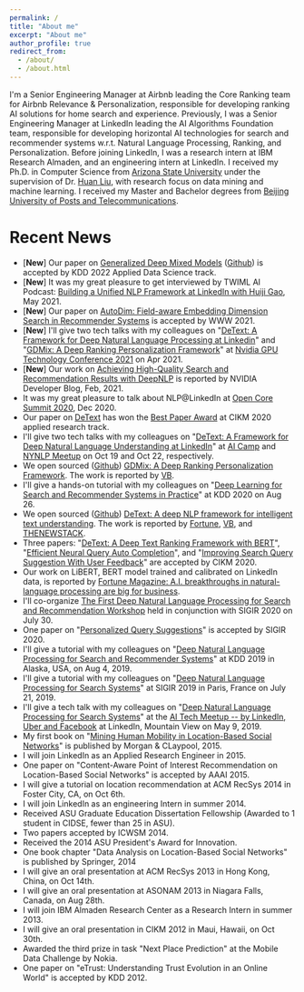 ```yaml
---
permalink: /
title: "About me"
excerpt: "About me"
author_profile: true
redirect_from: 
  - /about/
  - /about.html
---
```

I'm a Senior Engineering Manager at Airbnb leading the Core Ranking team for Airbnb Relevance & Personalization, responsible for developing ranking AI solutions for home search and experience. Previously, I was a Senior Engineering Manager at LinkedIn leading the AI Algorithms Foundation team, responsible for developing horizontal AI technologies for search and recommender systems w.r.t. Natural Language Processing, Ranking, and Personalization. Before joining LinkedIn, I was a research intern at IBM Research Almaden, and an engineering intern at LinkedIn. I received my Ph.D. in Computer Science from [Arizona State University](https://www.asu.edu) under the supervision of Dr. [Huan Liu](http://www.public.asu.edu/~huanliu), with research focus on data mining and machine learning. I received my Master and Bachelor degrees from [Beijing University of Posts and Telecommunications](https://english.bupt.edu.cn).

Recent News
======
* [**New**] Our paper on [Generalized Deep Mixed Models](https://lnkd.in/gGt8ye6) ([Github](https://github.com/linkedin/gdmix)) is accepted by KDD 2022 Applied Data Science track.
* [**New**] It was my great pleasure to get interviewed by TWIML AI Podcast: [Building a Unified NLP Framework at LinkedIn with Huiji Gao](https://twimlai.com/building-a-unified-nlp-framework-at-linkedin-with-huiji-gao/), May 2021.
* [**New**] Our paper on [AutoDim: Field-aware Embedding Dimension Search in Recommender Systems](https://dl.acm.org/doi/10.1145/3442381.3450124) is accepted by WWW 2021.
* [**New**] I'll give two tech talks with my colleagues on "[DeText: A Framework for Deep Natural Language Processing at Linkedin](https://www.nvidia.com/en-us/on-demand/session/gtcspring21-s31850/)" and "[GDMix: A Deep Ranking Personalization Framework](https://www.nvidia.com/en-us/on-demand/session/gtcspring21-s32081/)" at [Nvidia GPU Technology Conference 2021](https://www.nvidia.com/en-us/gtc/topics/) on Apr 2021.
* [**New**] Our work on [Achieving High-Quality Search and Recommendation Results with DeepNLP](https://developer.nvidia.com/blog/achieving-high-quality-search-and-recommendation-results-with-deepnlp) is reported by NVIDIA Developer Blog, Feb, 2021.
* It was my great pleasure to talk about NLP@LinkedIn at [Open Core Summit 2020](https://2020.opencoresummit.com/), Dec 2020.
* Our paper on [DeText](https://lnkd.in/gGt8ye6) has won the [Best Paper Award](https://nini2yoyo.github.io/huiji-gao/files/DeText_cikm2020-award-cert_p4.pdf) at CIKM 2020 applied research track.
* I'll give two tech talks with my colleagues on "[DeText: A Framework for Deep Natural Language Understanding at LinkedIn](https://www.youtube.com/watch?v=yXxGOcVomGM)" at [AI Camp](https://learn.xnextcon.com/event/eventdetails/W2020101910) and [NYNLP Meetup](https://www.meetup.com/NY-NLP/events/272331181/) on Oct 19 and Oct 22, respectively.
* We open sourced ([Github](https://github.com/linkedin/gdmix)) [GDMix: A Deep Ranking Personalization Framework](https://engineering.linkedin.com/blog/2020/gdmix--a-deep-ranking-personalization-framework). The work is reported by [VB](https://venturebeat.com/2020/09/29/linkedin-open-sources-gdmix-a-framework-for-training-ai-personalization-models/).
* I'll give a hands-on tutorial with my colleagues on "[Deep Learning for Search and Recommender Systems in Practice](https://sites.google.com/view/kdd20tutorial-deepsnr/home)" at KDD 2020 on Aug 26.
* We open sourced ([Github](https://github.com/linkedin/detext)) [DeText: A deep NLP framework for intelligent text understanding](https://engineering.linkedin.com/blog/2020/open-sourcing-detext). The work is reported by [Fortune](https://fortune.com/2020/07/28/how-a-i-is-helping-doctors-triage-patients-in-urgent-care/), [VB](https://venturebeat.com/2020/07/28/linkedin-open-sources-detext-a-framework-for-natural-language-processing-tasks/), and [THENEWSTACK](https://thenewstack.io/detext-linkedins-open-source-deep-learning-framework-for-natural-language-processing/).
* Three papers: "[DeText: A Deep Text Ranking Framework with BERT](https://arxiv.org/abs/2008.02460)", "[Efficient Neural Query Auto Completion](https://arxiv.org/abs/2008.02879)", and "[Improving Search Query Suggestion With User Feedback](http://nini2yoyo.github.io/huiji-gao/files/seq2seqClick.pdf)" are accepted by CIKM 2020.
* Our work on LiBERT, BERT model trained and calibrated on LinkedIn data, is reported by [Fortune Magazine: A.I. breakthroughs in natural-language processing are big for business](https://fortune.com/2020/01/20/natural-language-processing-business).
* I'll co-organize [The First Deep Natural Language Processing for Search and Recommendation Workshop](https://sites.google.com/view/deepnlp2020) held in conjunction with SIGIR 2020 on July 30.
* One paper on "[Personalized Query Suggestions](https://sigir.org/sigir2020/accepted-papers/#ShortPaper)" is accepted by SIGIR 2020.
* I'll give a tutorial with my colleagues on "[Deep Natural Language Processing for Search and Recommender Systems](https://sites.google.com/view/kdd2019deepnlp)" at KDD 2019 in Alaska, USA, on Aug 4, 2019.
* I'll give a tutorial with my colleagues on "[Deep Natural Language Processing for Search Systems](https://sites.google.com/view/sigir2019tutorial)" at SIGIR 2019 in Paris, France on July 21, 2019.
* I'll give a tech talk with my colleagues on "[Deep Natural Language Processing for Search Systems](https://github.com/nini2yoyo/huiji-gao/raw/master/files/AITechMeetup.pdf)" at the [AI Tech Meetup -- by LinkedIn, Uber and Facebook](https://www.eventbrite.com/e/ai-tech-meetup-tickets-61073014029#) at LinkedIn, Mountain View on May 9, 2019.
* My first book on "[Mining Human Mobility in Location-Based Social Networks](http://nini2yoyo.github.io/huiji-gao/files/book.pdf)" is published by Morgan & CLaypool, 2015.
* I will join LinkedIn as an Applied Research Engineer in 2015.
* One paper on "Content-Aware Point of Interest Recommendation on Location-Based Social Networks" is accepted by AAAI 2015.
* I will give a tutorial on location recommendation at ACM RecSys 2014 in Foster City, CA, on Oct 6th.
* I will join LinkedIn as an engineering Intern in summer 2014.
* Received ASU Graduate Education Dissertation Fellowship (Awarded to 1 student in CIDSE, fewer than 25 in ASU).
* Two papers accepted by ICWSM 2014.
* Received the 2014 ASU President's Award for Innovation.
* One book chapter "Data Analysis on Location-Based Social Networks" is published by Springer, 2014
* I will give an oral presentation at ACM RecSys 2013 in Hong Kong, China, on Oct 14th.
* I will give an oral presentation at ASONAM 2013 in Niagara Falls, Canada, on Aug 28th.
* I will join IBM Almaden Research Center as a Research Intern in summer 2013.
* I will give an oral presentation in CIKM 2012 in Maui, Hawaii, on Oct 30th.
* Awarded the third prize in task "Next Place Prediction" at the Mobile Data Challenge by Nokia.
* One paper on "eTrust: Understanding Trust Evolution in an Online World" is accepted by KDD 2012.

<script type="text/javascript" id="clustrmaps" src="//cdn.clustrmaps.com/map_v2.js?d=HOYRPdiZNP67nyqG7HTjajhshw_kn6eeASbKnd7DFiQ&cl=ffffff&w=a"></script>
